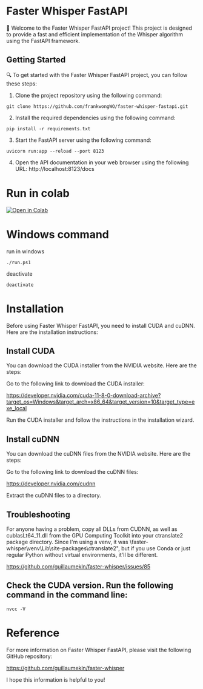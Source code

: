 # Faster Whisper FastAPI

🚀 Welcome to the Faster Whisper FastAPI project! This project is designed to provide a fast and efficient implementation of the Whisper algorithm using the FastAPI framework.

## Getting Started

🔍 To get started with the Faster Whisper FastAPI project, you can follow these steps:

1. Clone the project repository using the following command:

```
git clone https://github.com/frankwongWO/faster-whisper-fastapi.git
```
2. Install the required dependencies using the following command:
```
pip install -r requirements.txt
```
3. Start the FastAPI server using the following command:
```
uvicorn run:app --reload --port 8123
```
4. Open the API documentation in your web browser using the following URL:
http://localhost:8123/docs


# Run in colab
[![Open in Colab](https://colab.research.google.com/assets/colab-badge.svg)](https://colab.research.google.com/gist/frankwongWO/7e1fb9de4ef6f14b8ebfc4f2f84251c8/faster-whisper-fastapi.ipynb)


# Windows command

run in windows
```
./run.ps1
```

deactivate
```
deactivate
```

# Installation
Before using Faster Whisper FastAPI, you need to install CUDA and cuDNN. Here are the installation instructions:

## Install CUDA
You can download the CUDA installer from the NVIDIA website. Here are the steps:

Go to the following link to download the CUDA installer:

https://developer.nvidia.com/cuda-11-8-0-download-archive?target_os=Windows&target_arch=x86_64&target_version=10&target_type=exe_local

Run the CUDA installer and follow the instructions in the installation wizard.

## Install cuDNN
You can download the cuDNN files from the NVIDIA website. Here are the steps:

Go to the following link to download the cuDNN files:

https://developer.nvidia.com/cudnn

Extract the cuDNN files to a directory.

## Troubleshooting

For anyone having a problem, copy all DLLs from CUDNN, as well as cublasLt64_11.dll from the GPU Computing Toolkit into your ctranslate2 package directory. Since I'm using a venv, it was \faster-whisper\venv\Lib\site-packages\ctranslate2", but if you use Conda or just regular Python without virtual environments, it'll be different.

https://github.com/guillaumekln/faster-whisper/issues/85

## Check the CUDA version. Run the following command in the command line:
```
nvcc -V
```
# Reference
For more information on Faster Whisper FastAPI, please visit the following GitHub repository:

https://github.com/guillaumekln/faster-whisper

I hope this information is helpful to you!
